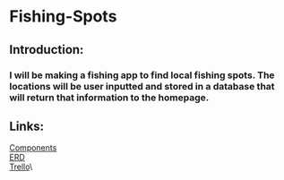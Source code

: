# Fishing-Spots

## Introduction:
### I will be making a fishing app to find local fishing spots. The locations will be user inputted and stored in a database that will return that information to the homepage.

## Links:
[Components](https://drive.google.com/file/d/1z3cx6GDHWvmoCwaC0t43lTrP4vjuOTJB/view?usp=sharing)\
[ERD]()\
[Trello](https://trello.com/invite/b/dXUhG0io/ATTI510bbf9fb0c4fa1049de8bc046be7f8a3FDD89AD/to-do)\
